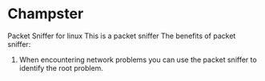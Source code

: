 # Champster
Packet Sniffer for linux
This is a packet sniffer
The benefits of packet sniffer:
  1. When encountering network problems you can use the packet sniffer to identify the root problem.
